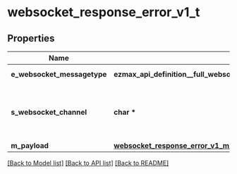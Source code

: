 # websocket_response_error_v1_t

## Properties
Name | Type | Description | Notes
------------ | ------------- | ------------- | -------------
**e_websocket_messagetype** | **ezmax_api_definition__full_websocket_response_error_v1_EWEBSOCKETMESSAGETYPE_e** | The Type of message | 
**s_websocket_channel** | **char \*** | The Channel on which to route the websocket message | 
**m_payload** | [**websocket_response_error_v1_m_payload_t**](websocket_response_error_v1_m_payload.md) \* |  | 

[[Back to Model list]](../README.md#documentation-for-models) [[Back to API list]](../README.md#documentation-for-api-endpoints) [[Back to README]](../README.md)


